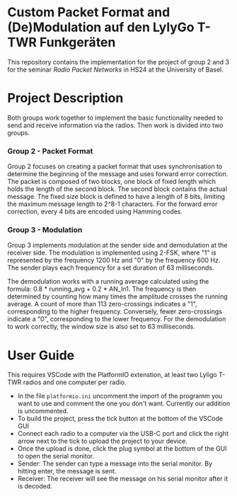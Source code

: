 # Custom Packet Format and (De)Modulation auf den LylyGo T-TWR Funkgeräten
This repository contains the implementation for the project of group 2 and 3 for the seminar _Radio Packet Networks_ in HS24 at the University of Basel.

# Project Description
Both groups work together to implement the basic functionality needed to send and receive information via the radios. Then work is divided into two groups.

### Group 2 - Packet Format
Group 2 focuses on creating a packet format that uses synchronisation to determine the beginning of the message and uses forward error correction. The packet is composed of two blocks, one block of fixed length which holds the length of the second block. The second block contains the actual message. The fixed size block is defined to have a length of 8 bits, limiting the maximum message length to 2^8-1 characters.
For the forward error correction, every 4 bits are encoded using Hamming codes. 

### Group 3 - Modulation
Group 3 implements modulation at the sender side and demodulation at the receiver side. The modulation is implemented using 2-FSK, where "1" is represented by the frequency 1200 Hz and "0" by the frequency 600 Hz. The sender plays each frequency for a set duration of 63 milliseconds.

The demodulation works with a running average calculated using the formula: 0.8 * running_avg + 0.2 * AN_In1. The frequency is then determined by counting how many times the amplitude crosses the running average. A count of more than 113 zero-crossings indicates a "1", corresponding to the higher frequency. Conversely, fewer zero-crossings indicate a "0", corresponding to the lower frequency.
For the demodulation to work correctly, the window size is also set to 63 milliseconds.

# User Guide
This requires VSCode with the PlatformIO extenstion, at least two Lyligo T-TWR radios and one computer per radio.

- In the file ``platformio.ini`` uncomment the import of the programm you want to use and comment the one you don't want. Currently our addition is uncommented.
- To build the project, press the tick button at the bottom of the VSCode GUI
- Connect each radio to a computer via the USB-C port and click the right arrow next to the tick to upload the project to your device.
- Once the upload is done, click the plug symbol at the bottom of the GUI to open the serial monitor. 
- Sender: The sender can type a message into the serial monitor. By hitting enter, the message is sent.
- Receiver: The receiver will see the message on his serial monitor after it is decoded.

